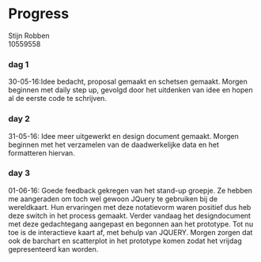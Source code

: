 # Progress
Stijn Robben
<br>
10559558
### dag 1
30-05-16:Idee bedacht, proposal gemaakt en schetsen gemaakt. Morgen beginnen met daily step up, gevolgd door het uitdenken van idee en hopen al de eerste code te schrijven.
<br>
### day 2
31-05-16: Idee meer uitgewerkt en design document gemaakt. Morgen beginnen met het verzamelen van de daadwerkelijke data en het formatteren hiervan.
<br>
### day 3
 01-06-16: Goede feedback gekregen van het stand-up groepje. Ze hebben me aangeraden om toch wel gewoon JQuery te gebruiken bij de wereldkaart. Hun ervaringen met deze notatievorm waren positief dus heb deze switch in het process gemaakt. Verder vandaag het designdocument met deze gedachtegang aangepast en begonnen aan het prototype. Tot nu toe is de interactieve kaart af, met behulp van JQUERY. Morgen zorgen dat ook de barchart en scatterplot in het prototype komen zodat het vrijdag gepresenteerd kan worden. 
